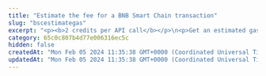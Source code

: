 ```yaml
---
title: "Estimate the fee for a BNB Smart Chain transaction"
slug: "bscestimategas"
excerpt: "<p><b>2 credits per API call</b></p>\n<p>Get an estimated gas price and the number of gas units needed for a BNB Smart Chain transaction. The gas price is obtained from <a href=\"https://explorer.bitquery.io/bsc/gas\" target=\"_blank\">https://explorer.bitquery.io/bsc/gas</a>.</p>\n<p style=\"border:4px solid DeepSkyBlue;\"><b>NOTE:</b> The estimated gas price is returned in <b>wei</b>. However, when <a href=\"https://apidoc.tatum.io/tag/BNB-Smart-Chain#operation/BscBlockchainTransfer\" target=\"_blank\">making the transaction itself</a> and providing the custom fee, you have to provide the gas price in <b>Gwei</b>. Make sure to convert the estimated gas price from wei to Gwei before submitting your transaction.</p>"
category: 65c0c807b4d77e006316ec5c
hidden: false
createdAt: "Mon Feb 05 2024 11:35:38 GMT+0000 (Coordinated Universal Time)"
updatedAt: "Mon Feb 05 2024 11:35:38 GMT+0000 (Coordinated Universal Time)"
---
```

